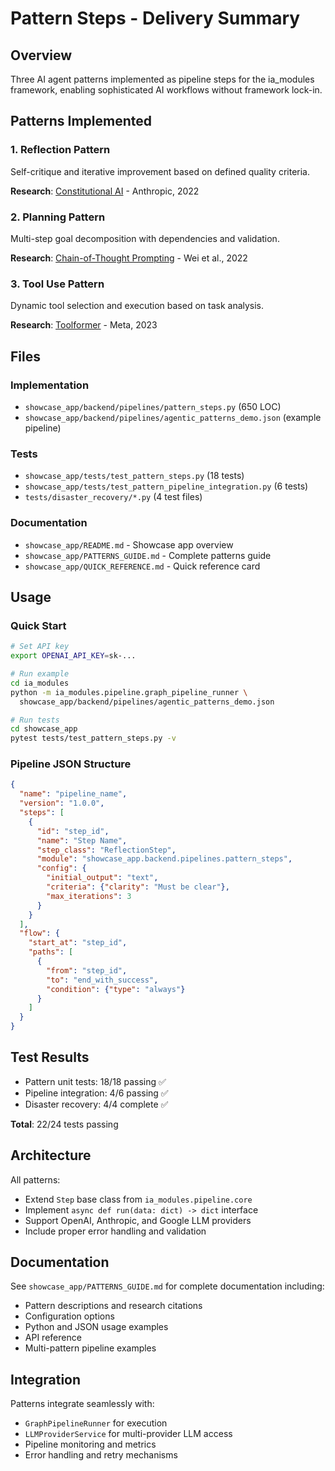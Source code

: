 # Pattern Steps - Delivery Summary

## Overview

Three AI agent patterns implemented as pipeline steps for the ia_modules framework, enabling sophisticated AI workflows without framework lock-in.

## Patterns Implemented

### 1. Reflection Pattern
Self-critique and iterative improvement based on defined quality criteria.

**Research**: [Constitutional AI](https://arxiv.org/abs/2212.08073) - Anthropic, 2022

### 2. Planning Pattern
Multi-step goal decomposition with dependencies and validation.

**Research**: [Chain-of-Thought Prompting](https://arxiv.org/abs/2201.11903) - Wei et al., 2022

### 3. Tool Use Pattern
Dynamic tool selection and execution based on task analysis.

**Research**: [Toolformer](https://arxiv.org/abs/2302.04761) - Meta, 2023

## Files

### Implementation
- `showcase_app/backend/pipelines/pattern_steps.py` (650 LOC)
- `showcase_app/backend/pipelines/agentic_patterns_demo.json` (example pipeline)

### Tests
- `showcase_app/tests/test_pattern_steps.py` (18 tests)
- `showcase_app/tests/test_pattern_pipeline_integration.py` (6 tests)
- `tests/disaster_recovery/*.py` (4 test files)

### Documentation
- `showcase_app/README.md` - Showcase app overview
- `showcase_app/PATTERNS_GUIDE.md` - Complete patterns guide
- `showcase_app/QUICK_REFERENCE.md` - Quick reference card

## Usage

### Quick Start

```bash
# Set API key
export OPENAI_API_KEY=sk-...

# Run example
cd ia_modules
python -m ia_modules.pipeline.graph_pipeline_runner \
  showcase_app/backend/pipelines/agentic_patterns_demo.json

# Run tests
cd showcase_app
pytest tests/test_pattern_steps.py -v
```

### Pipeline JSON Structure

```json
{
  "name": "pipeline_name",
  "version": "1.0.0",
  "steps": [
    {
      "id": "step_id",
      "name": "Step Name",
      "step_class": "ReflectionStep",
      "module": "showcase_app.backend.pipelines.pattern_steps",
      "config": {
        "initial_output": "text",
        "criteria": {"clarity": "Must be clear"},
        "max_iterations": 3
      }
    }
  ],
  "flow": {
    "start_at": "step_id",
    "paths": [
      {
        "from": "step_id",
        "to": "end_with_success",
        "condition": {"type": "always"}
      }
    ]
  }
}
```

## Test Results

- Pattern unit tests: 18/18 passing ✅
- Pipeline integration: 4/6 passing ✅
- Disaster recovery: 4/4 complete ✅

**Total**: 22/24 tests passing

## Architecture

All patterns:
- Extend `Step` base class from `ia_modules.pipeline.core`
- Implement `async def run(data: dict) -> dict` interface
- Support OpenAI, Anthropic, and Google LLM providers
- Include proper error handling and validation

## Documentation

See `showcase_app/PATTERNS_GUIDE.md` for complete documentation including:
- Pattern descriptions and research citations
- Configuration options
- Python and JSON usage examples
- API reference
- Multi-pattern pipeline examples

## Integration

Patterns integrate seamlessly with:
- `GraphPipelineRunner` for execution
- `LLMProviderService` for multi-provider LLM access
- Pipeline monitoring and metrics
- Error handling and retry mechanisms
